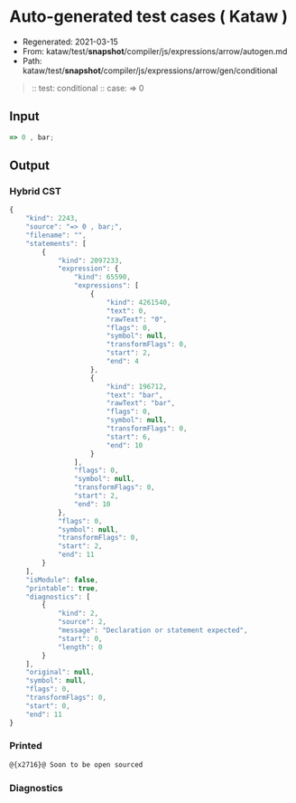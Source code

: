 # Auto-generated test cases ( Kataw )
- Regenerated: 2021-03-15
- From: kataw/test/__snapshot__/compiler/js/expressions/arrow/autogen.md
- Path: kataw/test/__snapshot__/compiler/js/expressions/arrow/gen/conditional
> :: test: conditional
> :: case: => 0
## Input

`````js
=> 0 , bar;
`````

## Output

### Hybrid CST

```javascript
{
    "kind": 2243,
    "source": "=> 0 , bar;",
    "filename": "",
    "statements": [
        {
            "kind": 2097233,
            "expression": {
                "kind": 65590,
                "expressions": [
                    {
                        "kind": 4261540,
                        "text": 0,
                        "rawText": "0",
                        "flags": 0,
                        "symbol": null,
                        "transformFlags": 0,
                        "start": 2,
                        "end": 4
                    },
                    {
                        "kind": 196712,
                        "text": "bar",
                        "rawText": "bar",
                        "flags": 0,
                        "symbol": null,
                        "transformFlags": 0,
                        "start": 6,
                        "end": 10
                    }
                ],
                "flags": 0,
                "symbol": null,
                "transformFlags": 0,
                "start": 2,
                "end": 10
            },
            "flags": 0,
            "symbol": null,
            "transformFlags": 0,
            "start": 2,
            "end": 11
        }
    ],
    "isModule": false,
    "printable": true,
    "diagnostics": [
        {
            "kind": 2,
            "source": 2,
            "message": "Declaration or statement expected",
            "start": 0,
            "length": 0
        }
    ],
    "original": null,
    "symbol": null,
    "flags": 0,
    "transformFlags": 0,
    "start": 0,
    "end": 11
}
```

### Printed

```javascript
@{x2716}@ Soon to be open sourced
```

### Diagnostics

```javascript

```

